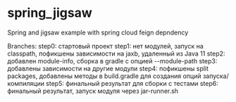 # spring_jigsaw
Spring and jigsaw example with spring cloud feign depndency 


Branches:
step0: стартовый проект
step1: нет модулей, запуск на classpath, пофикшены зависимости на jaxb, удаленный из Java 11 
step2: добавлен module-info, сборка в gradle с опцией --module-path
step3: добавлены зависимости на другие модули
step4: пофикшены split packages, добавлены методы в build.gradle для создания опций запуска/компиляции
step5: финальный результат для сборки с тестами
step6: финальный результат, запуск модуля через jar-runner.sh
